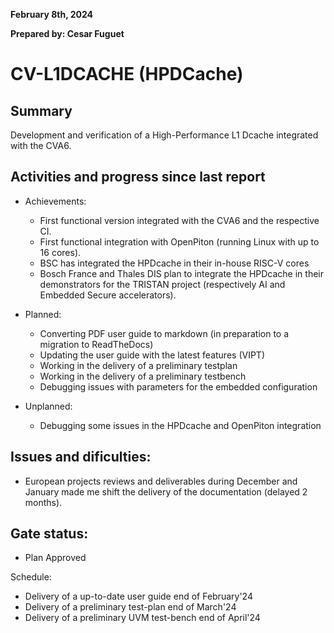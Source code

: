 **February 8th, 2024**

**Prepared by: Cesar Fuguet**

# CV-L1DCACHE (HPDCache)

## Summary

Development and verification of a High-Performance L1 Dcache integrated with the CVA6.

## Activities and progress since last report

* Achievements:
  * First functional version integrated with the CVA6 and the respective CI.
  * First functional integration with OpenPiton (running Linux with up to 16 cores).
  * BSC has integrated the HPDcache in their in-house RISC-V cores
  * Bosch France and Thales DIS plan to integrate the HPDcache in their demonstrators for the TRISTAN project (respectively AI and Embedded Secure accelerators).

* Planned:
  * Converting PDF user guide to markdown (in preparation to a migration to ReadTheDocs)
  * Updating the user guide with the latest features (VIPT)
  * Working in the delivery of a preliminary testplan
  * Working in the delivery of a preliminary testbench
  * Debugging issues with parameters for the embedded configuration

* Unplanned:
  * Debugging some issues in the HPDcache and OpenPiton integration


## Issues and dificulties:

* European projects reviews and deliverables during December and January made me shift the delivery of the documentation (delayed 2 months).


## Gate status:
  * Plan Approved


Schedule:
  - Delivery of a up-to-date user guide end of February'24
  - Delivery of a preliminary test-plan end of March'24
  - Delivery of a preliminary UVM test-bench end of April'24

